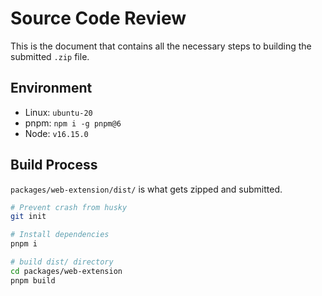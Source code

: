# Source Code Review

This is the document that contains all the necessary steps to building the submitted `.zip` file.

## Environment

- Linux: `ubuntu-20`
- pnpm: `npm i -g pnpm@6`
- Node: `v16.15.0`

## Build Process

`packages/web-extension/dist/` is what gets zipped and submitted.

```bash
# Prevent crash from husky
git init

# Install dependencies
pnpm i

# build dist/ directory
cd packages/web-extension
pnpm build
```
